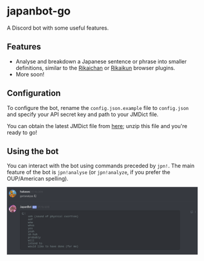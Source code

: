 # japanbot-go

A Discord bot with some useful features.

## Features

- Analyse and breakdown a Japanese sentence or phrase into smaller definitions,
similar to the [Rikaichan](https://addons.mozilla.org/en-US/firefox/addon/rikaichan/)
or [Rikaikun](https://chrome.google.com/webstore/detail/rikaikun/jipdnfibhldikgcjhfnomkfpcebammhp) browser plugins.
- More soon!

## Configuration

To configure the bot, rename the `config.json.example` file to `config.json` and specify your API secret key
and path to your JMDict file.

You can obtain the latest JMDict file from [here](ftp://ftp.monash.edu.au/pub/nihongo/JMdict.gz); 
unzip this file and you're ready to go!

## Using the bot

You can interact with the bot using commands preceded by `jpn!`.
The main feature of the bot is `jpn!analyse` (or `jpn!analyze`, if you prefer the OUP/American spelling).

![analyse_example](docs/images/analyse_example1.png)